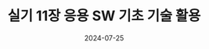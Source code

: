 ---
title: "실기 11장 응용 SW 기초 기술 활용"
excerpt: "응용 SW 기초 기술 활용"

wirter: Myeongwoo Yoon
categories:
  - 정보처리기사
tags:
  - 정보처리기사

toc: true
toc_sticky: true
 
date: 2024-07-25
last_modified_at: 2024-07-25
---